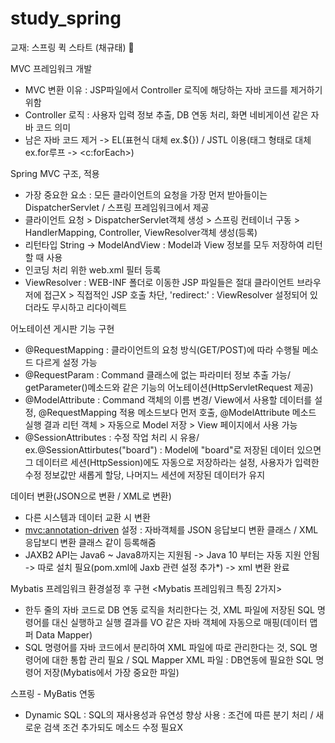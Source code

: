 # study_spring
교재: 스프링 퀵 스타트 (채규태) 📗 

MVC 프레임워크 개발
- MVC 변환 이유 : JSP파일에서 Controller 로직에 해당하는 자바 코드를 제거하기 위함
- Controller 로직 : 사용자 입력 정보 추출, DB 연동 처리, 화면 네비게이션 같은 자바 코드 의미
- 남은 자바 코드 제거 -> EL(표현식 대체 ex.${}) / JSTL 이용(태그 형태로 대체 ex.for루프 -> <c:forEach>)

Spring MVC 구조, 적용
- 가장 중요한 요소 : 모든 클라이언트의 요청을 가장 먼저 받아들이는 DispatcherServlet / 스프링 프레임워크에서 제공
- 클라이언트 요청 > DispatcherServlet객체 생성 > 스프링 컨테이너 구동 > HandlerMapping, Controller, ViewResolver객체 생성(<bean>등록)
- 리턴타입 String -> ModelAndView : Model과 View 정보를 모두 저장하여 리턴할 때 사용
- 인코딩 처리 위한 web.xml 필터 등록
- ViewResolver : WEB-INF 폴더로 이동한 JSP 파일들은 절대 클라이언트 브라우저에 접근X > 직접적인 JSP 호출 차단,
  'redirect:' : ViewResolver 설정되어 있더라도 무시하고 리다이렉트

어노테이션 게시판 기능 구현
- @RequestMapping : 클라이언트의 요청 방식(GET/POST)에 따라 수행될 메소드 다르게 설정 가능
- @RequestParam : Command 클래스에 없는 파라미터 정보 추출 가능/ getParameter()메소드와 같은 기능의 어노테이션(HttpServletRequest 제공)
- @ModelAttribute : Command 객체의 이름 변경/ View에서 사용할 데이터를 설정,
  @RequestMapping 적용 메소드보다 먼저 호출, @ModelAttribute 메소드 실행 결과 리턴 객체 > 자동으로 Model 저장 >  View 페이지에서 사용 가능
- @SessionAttributes : 수정 작업 처리 시 유용/ ex.@SessionAttirbutes("board") : Model에 "board"로 저장된 데이터 있으면 그 데이터르 세션(HttpSession)에도 자동으로 저장하라는 설정,
  사용자가 입력한 수정 정보값만 새롭게 할당, 나머지느 세션에 저장된 데이터가 유지
                                                             
데이터 변환(JSON으로 변환 / XML로 변환)
- 다른 시스템과 데이터 교환 시 변환
- <mvc:annotation-driven> 설정 : 자바객체를 JSON 응답보디 변환 클래스 / XML 응답보디 변환 클래스 같이 등록해줌
- JAXB2 API는 Java6 ~ Java8까지는 지원됨 -> Java 10 부터는 자동 지원 안됨 -> 따로 설치 필요(pom.xml에 Jaxb 관련 설정 추가*) -> xml 변환 완료

Mybatis 프레임워크 환경설정 후 구현
<Mybatis 프레임워크 특징 2가지>
- 한두 줄의 자바 코드로 DB 연동 로직을 처리한다는 것,
  XML 파일에 저장된 SQL 명령어를 대신 실행하고 실행 결과를 VO 같은 자바 객체에 자동으로 매핑(데이터 맵퍼 Data Mapper)
- SQL 명령어를 자바 코드에서 분리하여 XML 파일에 따로 관리한다는 것,
  SQL 명령어에 대한 통합 관리 필요 / SQL Mapper XML 파일 : DB연동에 필요한 SQL 명령어 저장(Mybatis에서 가장 중요한 파일)
  
스프링 - MyBatis 연동
- Dynamic SQL : SQL의 재사용성과 유연성 향상
  <if> 사용 : 조건에 따른 분기 처리 / 새로운 검색 조건 추가되도 메소드 수정 필요X
